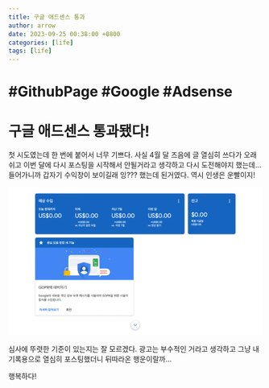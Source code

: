 ```yaml
---
title: 구글 애드센스 통과
author: arrow
date: 2023-09-25 00:38:00 +0800
categories: [life]
tags: [life]
---
```


# #GithubPage #Google #Adsense

# 구글 애드센스 통과됐다!

첫 시도였는데 한 번에 붙어서 너무 기쁘다. 사실 4월 달 즈음에 글 열심히 쓰다가 오래 쉬고 이번 달에 다시 포스팅을 시작해서 안될거라고 생각하고 다시 도전해야지 했는데... 들어가니까 갑자기 수익창이 보이길래 잉??? 했는데 된거였다. 역시 인생은 운빨이지!

![enter image description here](https://raw.githubusercontent.com/arrow-economist/imageslibrary/main/SCR-20230925-cdkg.png)

심사에 뚜렷한 기준이 있는지는 잘 모르겠다. 광고는 부수적인 거라고 생각하고 그냥 내 기록용으로 열심히 포스팅했더니 뒤따라온 행운이랄까...

행복하다!

<!--stackedit_data:
eyJoaXN0b3J5IjpbLTYwMDEzMzYzNF19
-->
